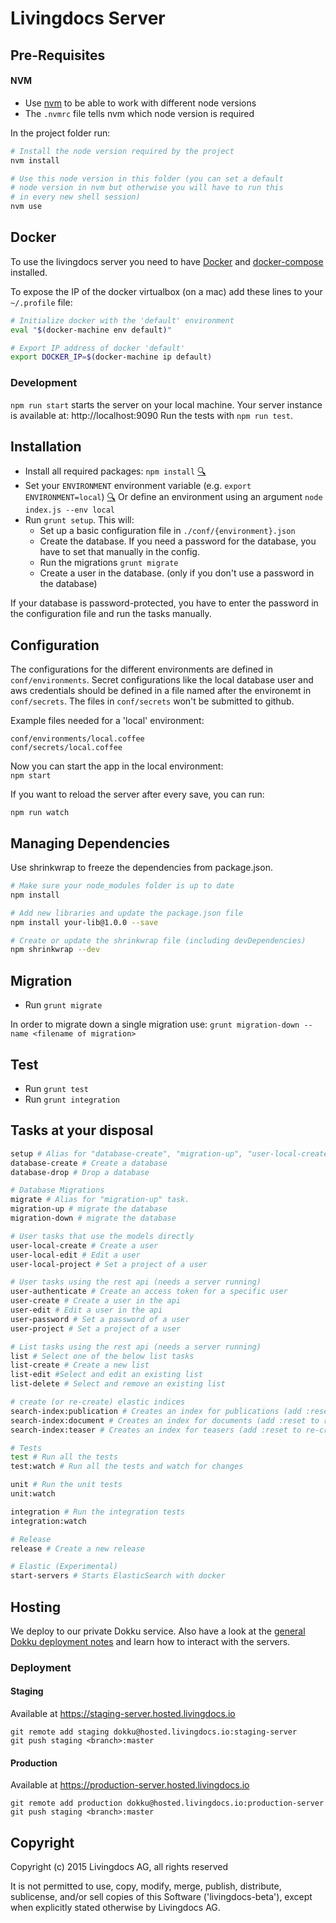 # Livingdocs Server

## Pre-Requisites

#### NVM

- Use [nvm](https://github.com/creationix/nvm) to be able to work with different node versions
- The `.nvmrc` file tells nvm which node version is required

In the project folder run:
```bash
# Install the node version required by the project
nvm install

# Use this node version in this folder (you can set a default
# node version in nvm but otherwise you will have to run this
# in every new shell session)
nvm use
```

## Docker

To use the livingdocs server you need to have [Docker](https://www.docker.com/) and [docker-compose](https://www.docker.com/products/docker-compose) installed.

To expose the IP of the docker virtualbox (on a mac) add these lines
to your `~/.profile` file:
```bash
# Initialize docker with the 'default' environment
eval "$(docker-machine env default)"

# Export IP address of docker 'default'
export DOCKER_IP=$(docker-machine ip default)
```

### Development

`npm run start` starts the server on your local machine. Your server instance is available at: http://localhost:9090
Run the tests with `npm run test`.


## Installation

- Install all required packages: `npm install` [:mag:][1]
- Set your `ENVIRONMENT` environment variable (e.g. `export ENVIRONMENT=local`) [:mag:][2]
  Or define an environment using an argument `node index.js --env local`
- Run `grunt setup`. This will:
  - Set up a basic configuration file in `./conf/{environment}.json`
  - Create the database. If you need a password for the database, you have to set that manually in the config.
  - Run the migrations `grunt migrate`
  - Create a user in the database. (only if you don't use a password in the database)

If your database is password-protected, you have to enter the password in the configuration file and run the tasks manually.


## Configuration

The configurations for the different environments are defined in `conf/environments`. Secret configurations like the local database user and aws credentials should be defined in a file named after the environemt in `conf/secrets`. The files in `conf/secrets` won't be submitted to github.

Example files needed for a 'local' environment:
```
conf/environments/local.coffee
conf/secrets/local.coffee
```

Now you can start the app in the local environment:  
`npm start`

If you want to reload the server after every save, you can run:
```
npm run watch
```


## Managing Dependencies

Use shrinkwrap to freeze the dependencies from package.json.

```bash
# Make sure your node_modules folder is up to date
npm install

# Add new libraries and update the package.json file
npm install your-lib@1.0.0 --save

# Create or update the shrinkwrap file (including devDependencies)
npm shrinkwrap --dev
```


## Migration
- Run `grunt migrate`

In order to migrate down a single migration use:
`grunt migration-down --name <filename of migration>`


## Test

- Run `grunt test`
- Run `grunt integration`


## Tasks at your disposal
```bash
setup # Alias for "database-create", "migration-up", "user-local-create" tasks.
database-create # Create a database
database-drop # Drop a database

# Database Migrations
migrate # Alias for "migration-up" task.
migration-up # migrate the database
migration-down # migrate the database

# User tasks that use the models directly
user-local-create # Create a user
user-local-edit # Edit a user
user-local-project # Set a project of a user

# User tasks using the rest api (needs a server running)
user-authenticate # Create an access token for a specific user
user-create # Create a user in the api
user-edit # Edit a user in the api
user-password # Set a password of a user
user-project # Set a project of a user

# List tasks using the rest api (needs a server running)
list # Select one of the below list tasks
list-create # Create a new list
list-edit #Select and edit an existing list
list-delete # Select and remove an existing list

# create (or re-create) elastic indices
search-index:publication # Creates an index for publications (add :reset to re-create)
search-index:document # Creates an index for documents (add :reset to re-create)
search-index:teaser # Creates an index for teasers (add :reset to re-create)

# Tests
test # Run all the tests
test:watch # Run all the tests and watch for changes

unit # Run the unit tests
unit:watch

integration # Run the integration tests
integration:watch

# Release
release # Create a new release

# Elastic (Experimental)
start-servers # Starts ElasticSearch with docker
```


## Hosting

We deploy to our private Dokku service. Also have a look at the [general Dokku deployment notes](https://github.com/upfrontIO/livingdocs/blob/master/deployment/docker.md) and learn how to interact with the servers.


### Deployment

#### Staging

Available at https://staging-server.hosted.livingdocs.io

```
git remote add staging dokku@hosted.livingdocs.io:staging-server
git push staging <branch>:master
```

#### Production

Available at https://production-server.hosted.livingdocs.io

```
git remote add production dokku@hosted.livingdocs.io:production-server
git push staging <branch>:master
```


## Copyright

Copyright (c) 2015 Livingdocs AG, all rights reserved

It is not permitted to use, copy, modify, merge, publish, distribute, sublicense, and/or sell copies of this Software ('livingdocs-beta'), except when explicitly stated otherwise by Livingdocs AG.



[1]: http://howtonode.org/introduction-to-npm "NPM introduction"
[2]: https://github.com/sindresorhus/guides/blob/master/set-environment-variables.md "ENV Variable Configuration"
